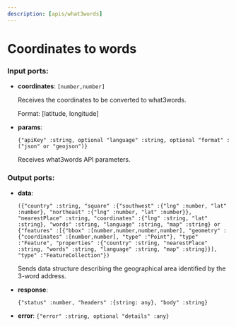 ```yaml
---
description: [apis/what3words]
---
```


# Coordinates to words

### Input ports:

* __coordinates__: ` [number,number] `

    Receives the coordinates to be converted to what3words.
    
    Format: [latitude, longitude]


* __params__: 
    ```
    {"apiKey" :string, optional "language" :string, optional "format" :("json" or "geojson")}
    ```

    Receives what3words API parameters.

### Output ports:

* __data__: 
    ```
    ({"country" :string, "square" :{"southwest" :{"lng" :number, "lat" :number}, "northeast" :{"lng" :number, "lat" :number}}, "nearestPlace" :string, "coordinates" :{"lng" :string, "lat" :string}, "words" :string, "language" :string, "map" :string} or {"features" :[{"bbox" :[number,number,number,number], "geometry" :{"coordinates" :[number,number], "type" :"Point"}, "type" :"Feature", "properties" :{"country" :string, "nearestPlace" :string, "words" :string, "language" :string, "map" :string}}], "type" :"FeatureCollection"})
    ```

    Sends data structure describing the geographical area identified by the 3-word address.


* __response__: 
    ```
    {"status" :number, "headers" :{string: any}, "body" :string}
    ```


* __error__: ` {"error" :string, optional "details" :any} `


